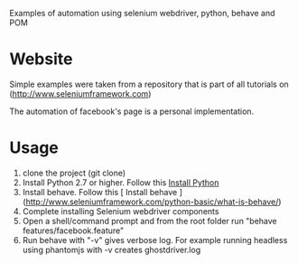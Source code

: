 Examples of automation using selenium webdriver, python, behave and POM

# Website
Simple examples were taken from a repository that is part of all tutorials on (http://www.seleniumframework.com)  

The automation of facebook's page is a personal implementation.

# Usage  
1. clone the project (git clone) 
2. Install Python 2.7 or higher. Follow this [ Install Python ](http://www.seleniumframework.com/python-basic/what-is-python/)  
3. Install behave. Follow this [ Install behave ] (http://www.seleniumframework.com/python-basic/what-is-behave/) 
4. Complete installing Selenium webdriver components
5. Open a shell/command prompt and from the root folder run "behave features/facebook.feature"  
6. Run behave with "-v" gives verbose log. For example running headless using phantomjs with -v creates ghostdriver.log  

